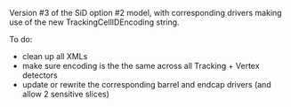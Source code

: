 Version #3 of the SiD option #2 model, with corresponding drivers making use of the new TrackingCellIDEncoding string.

To do:
- clean up all XMLs
- make sure encoding is the the same across all Tracking + Vertex detectors
- update or rewrite the corresponding barrel and endcap drivers (and allow 2 sensitive slices)
